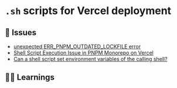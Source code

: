 # `.sh` scripts for Vercel deployment


## 🔴 Issues
- [unexpected ERR_PNPM_OUTDATED_LOCKFILE error](https://github.com/vercel/vercel/issues/8272)
- [Shell Script Execution Issue in PNPM Monorepo on Vercel](https://github.com/vercel/vercel/discussions/10797)
- [Can a shell script set environment variables of the calling shell?](https://stackoverflow.com/questions/496702/can-a-shell-script-set-environment-variables-of-the-calling-shell)

## 👨‍🏫 Learnings